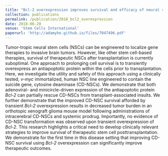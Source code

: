 ```yaml
---
title: "Bcl-2 overexpression improves survival and efficacy of neural stem cell-mediated enzyme prodrug therapy"
collection: publications
permalink: /publication/2018_bcl2_overexpression
date: 2018-06-20
venue: 'Stem Cells International'
paperurl: 'http://adamyhe.github.io/files/7047496.pdf'
---
```


Tumor-tropic neural stem cells (NSCs) can be engineered to localize gene therapies to invasive brain tumors. However, like other stem cell-based therapies, survival of therapeutic NSCs after transplantation is currently suboptimal. One approach to prolonging cell survival is to transiently overexpress an antiapoptotic protein within the cells prior to transplantation. Here, we investigate the utility and safety of this approach using a clinically tested, *v-myc* immortalized, human NSC line engineered to contain the suicide gene, cytosine deaminase (CD-NSCs). We demonstrate that both adenoviral- and minicircle-driven expression of the antiapoptotic protein *Bcl-2* can partially rescue CD-NSCs from transplant-associated insults. We further demonstrate that the improved CD-NSC survival afforded by transient *Bcl-2* overexpression results in decreased tumor burden in an orthotopic xenograft glioma mouse model following administrations of intracerebral CD-NSCs and systemic prodrug. Importantly, no evidence of CD-NSC transformation was observed upon transient overexpression of *Bcl-2*. This research highlights a critical need to develop clinically relevant strategies to improve survival of therapeutic stem cell posttransplantation. We demonstrate for the first time in this disease setting that improving CD-NSC survival using *Bcl-2* overexpression can significantly improve therapeutic outcomes.
